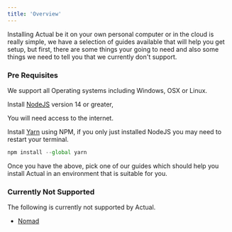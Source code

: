 ```yaml
---
title: 'Overview'
---
```


Installing Actual be it on your own personal computer or in the cloud is really simple, we have a selection of guides available that will help you get setup, but first, there are some things your going to need and also some things we need to tell you that we currently don't support.

### Pre Requisites  

We support all Operating systems including Windows, OSX or Linux.

Install [NodeJS](https://nodejs.org/en/) version 14 or greater,

You will need access to the internet.

Install [Yarn](https://yarnpkg.com/) using NPM, if you only just installed NodeJS you may need to restart your terminal.

```js
npm install --global yarn
```

Once you have the above, pick one of our guides which should help you install Actual in an environment that is suitable for you.

### Currently Not Supported 

The following is currently not supported by Actual.

* [Nomad](https://www.nomadproject.io/)

